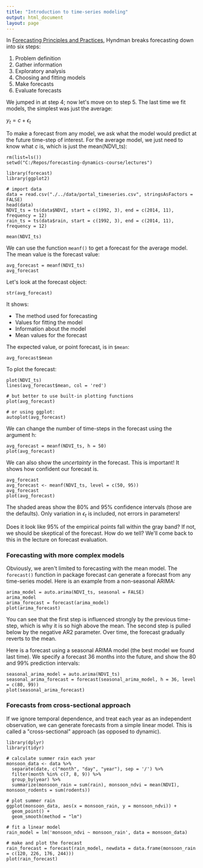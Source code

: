 ```yaml
---
title: "Introduction to time-series modeling"
output: html_document
layout: page
---
```


In [Forecasting Principles and Practices](https://otexts.com/fpp2/), 
Hyndman breaks forecasting down into six steps:

1. Problem definition
2. Gather information
3. Exploratory analysis
4. Choosing and fitting models
5. Make forecasts
6. Evaluate forecasts

We jumped in at step 4; now let's move on to step 5.
The last time we fit models, the simplest was just the average:

$y_t = c + \epsilon_t$ 

To make a forecast from any model, we ask what the model would 
predict at the future time-step of interest. For the average model,
we just need to know what $c$ is, which is just the mean(NDVI_ts):

```
rm(list=ls())
setwd("C:/Repos/forecasting-dynamics-course/lectures")

library(forecast)
library(ggplot2)

# import data
data = read.csv("./../data/portal_timeseries.csv", stringsAsFactors = FALSE)
head(data)
NDVI_ts = ts(data$NDVI, start = c(1992, 3), end = c(2014, 11), frequency = 12)
rain_ts = ts(data$rain, start = c(1992, 3), end = c(2014, 11), frequency = 12)

mean(NDVI_ts)

```

We can use the function `meanf()` to get a forecast for the average model. 
The mean value is the forecast value:

```
avg_forecast = meanf(NDVI_ts)
avg_forecast
```

Let's look at the forecast object:
```
str(avg_forecast)
```

It shows:

* The method used for forecasting
* Values for fitting the model
* Information about the model
* Mean values for the forecast

The expected value, or point forecast, is in `$mean`:

```
avg_forecast$mean
```

To plot the forecast:

```
plot(NDVI_ts)
lines(avg_forecast$mean, col = 'red')

# but better to use built-in plotting functions
plot(avg_forecast)

# or using ggplot:
autoplot(avg_forecast)
```

We can change the number of time-steps in the forecast using the 
argument h:
```
avg_forecast = meanf(NDVI_ts, h = 50)
plot(avg_forecast)
```

We can also show the *uncertainty* in the forecast. This is important!
It shows how confident our forecast is.

```
avg_forecast
avg_forecast <- meanf(NDVI_ts, level = c(50, 95))
avg_forecast
plot(avg_forecast)
```

The shaded areas show the 80% and 95% confidence intervals (those 
are the defaults). Only variation in $\epsilon_t$ is included, not errors in parameters!

Does it look like 95% of the empirical points fall within the gray band?
If not, we should be skeptical of the forecast.
How do we tell? We'll come back to this in the lecture on forecast evaluation.

### Forecasting with more complex models

Obviously, we aren't limited to forecasting with the mean model. The
`forecast()` function in package forecast can generate a forecast
from any time-series model. Here is an example from a non-seasonal ARIMA:

```
arima_model = auto.arima(NDVI_ts, seasonal = FALSE)
arima_model
arima_forecast = forecast(arima_model)
plot(arima_forecast)
```

You can see that the first step is influenced strongly by the previous 
time-step, which is why it is so high above the mean. The second step 
is pulled below by the negative AR2 parameter. Over time, the forecast
gradually reverts to the mean.

Here is a forecast using a seasonal ARIMA model (the best model we found last time).
We specify a forecast 36 months into the future, and show the 80 and 99% 
prediction intervals:

```
seasonal_arima_model = auto.arima(NDVI_ts)
seasonal_arima_forecast = forecast(seasonal_arima_model, h = 36, level = c(80, 99))
plot(seasonal_arima_forecast)
```

### Forecasts from cross-sectional approach 

If we ignore temporal dependence, and treat each year as an independent observation,
we can generate forecasts from a simple linear model. This is called a 
"cross-sectional" approach (as opposed to dynamic).

```
library(dplyr)
library(tidyr)

# calculate summer rain each year
monsoon_data <- data %>%
  separate(date, c("month", "day", "year"), sep = '/') %>%
  filter(month %in% c(7, 8, 9)) %>%
  group_by(year) %>%
  summarize(monsoon_rain = sum(rain), monsoon_ndvi = mean(NDVI), monsoon_rodents = sum(rodents))

# plot summer rain
ggplot(monsoon_data, aes(x = monsoon_rain, y = monsoon_ndvi)) +
  geom_point() +
  geom_smooth(method = "lm")

# fit a linear model
rain_model = lm('monsoon_ndvi ~ monsoon_rain', data = monsoon_data)

# make and plot the forecast
rain_forecast = forecast(rain_model, newdata = data.frame(monsoon_rain = c(120, 226, 176, 244)))
plot(rain_forecast)
```
